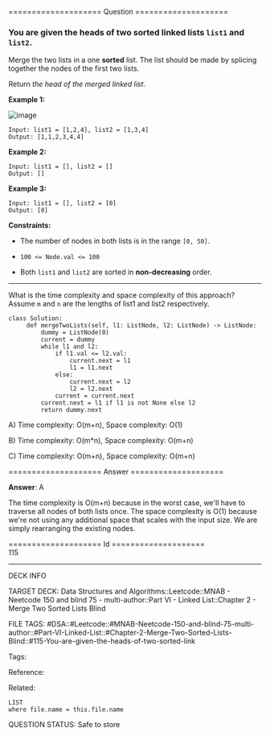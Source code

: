 ==================== Question ====================  

### You are given the heads of two sorted linked lists `list1` and `list2`.

Merge the two lists in a one **sorted** list. The list should be made by splicing together the nodes of the first two lists.

Return _the head of the merged linked list_.

**Example 1:**

![image](https://imagedelivery.net/CLfkmk9Wzy8_9HRyug4EVA/6bafdf72-dfb3-4085-9372-f34e7361d700/public)

<!-- codeblock-start -->
<pre><code>Input: list1 = [1,2,4], list2 = [1,3,4]
Output: [1,1,2,3,4,4]
</code></pre>
<!-- codeblock-end -->

**Example 2:**

<!-- codeblock-start -->
<pre><code>Input: list1 = [], list2 = []
Output: []
</code></pre>
<!-- codeblock-end -->

**Example 3:**

<!-- codeblock-start -->
<pre><code>Input: list1 = [], list2 = [0]
Output: [0]
</code></pre>
<!-- codeblock-end -->

**Constraints:**

- The number of nodes in both lists is in the range `[0, 50]`.

- `100 <= Node.val <= 100`

- Both `list1` and `list2` are sorted in **non-decreasing** order.

---

What is the time complexity and space complexity of this approach? Assume `m` and `n` are the lengths of list1 and list2 respectively.

<!-- codeblock-start -->
<pre><code class="hljs language-python"><span class="hljs-keyword">class</span> <span class="hljs-title class_">Solution</span>:
     <span class="hljs-keyword">def</span> <span class="hljs-title function_">mergeTwoLists</span>(<span class="hljs-params">self, l1: ListNode, l2: ListNode</span>) -> ListNode:
         dummy = ListNode(<span class="hljs-number">0</span>)
         current = dummy
         <span class="hljs-keyword">while</span> l1 <span class="hljs-keyword">and</span> l2:
             <span class="hljs-keyword">if</span> l1.val &#x3C;= l2.val:
                 current.<span class="hljs-built_in">next</span> = l1
                 l1 = l1.<span class="hljs-built_in">next</span>
             <span class="hljs-keyword">else</span>:
                 current.<span class="hljs-built_in">next</span> = l2
                 l2 = l2.<span class="hljs-built_in">next</span>
             current = current.<span class="hljs-built_in">next</span>
         current.<span class="hljs-built_in">next</span> = l1 <span class="hljs-keyword">if</span> l1 <span class="hljs-keyword">is</span> <span class="hljs-keyword">not</span> <span class="hljs-literal">None</span> <span class="hljs-keyword">else</span> l2
         <span class="hljs-keyword">return</span> dummy.<span class="hljs-built_in">next</span>
</code></pre>
<!-- codeblock-end -->

A) Time complexity: O(m+n), Space complexity: O(1)

B) Time complexity: O(m\*n), Space complexity: O(m+n)

C) Time complexity: O(m+n), Space complexity: O(m+n)  

==================== Answer ====================  

**Answer**: A

The time complexity is O(m+n) because in the worst case, we'll have to traverse all nodes of both lists once. The space complexity is O(1) because we're not using any additional space that scales with the input size. We are simply rearranging the existing nodes.

==================== Id ====================  
115

---

DECK INFO

TARGET DECK: Data Structures and Algorithms::Leetcode::MNAB - Neetcode 150 and blind 75 - multi-author::Part VI - Linked List::Chapter 2 - Merge Two Sorted Lists Blind

FILE TAGS: #DSA::#Leetcode::#MNAB-Neetcode-150-and-blind-75-multi-author::#Part-VI-Linked-List::#Chapter-2-Merge-Two-Sorted-Lists-Blind::#115-You-are-given-the-heads-of-two-sorted-link

Tags:

Reference:

Related:

```dataview
LIST
where file.name = this.file.name
```
QUESTION STATUS: Safe to store
